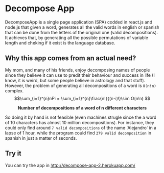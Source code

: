 # Decompose App
DecomposeApp is a single page application (SPA) codded in react.js and node.js that given a word, generates all the valid words in english or spanish that can be done from the letters of the original one (valid decompositions). It achieves that, by generating all the possible permutations of variable length and cheking if it exist is the language database. 

## Why this app comes from an actual need?
My mom, and many of his friends, enjoy decomposing names of people since they believe it can use to predit their behaviour and success in life (I know, it is weird, but some people believe in astrology and that stuff). However, the problem of generating all decompositions of a word is `O(n!n)` complex. 
$$\sum_{i=1}^{n}nPi = \sum_{i=1}^{n}\frac{n!}{(n-i)!}\sim O(n!n) $$ 
<figcaption align = "center"><b>Number of decompositions of a word of n different characters</b></figcaption>

So doing it by hand is not feasible (even machines strugle since the a word of 10 characters has almost 10 million decompositions). For instance, they could only find around `7 valid decompositions` of the name 'Alejandro' in a lapse of 1 hour, while the program could find `279 valid decomposition` in spanish in just a matter of seconds.
## Try it
You can try the app in http://decompose-app-2.herokuapp.com/